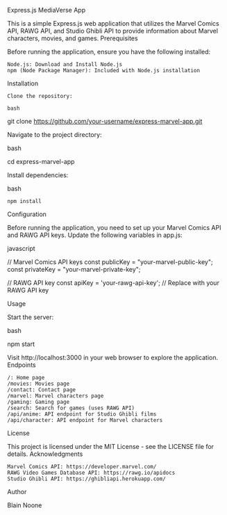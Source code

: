 
Express.js MediaVerse App

This is a simple Express.js web application that utilizes the Marvel Comics API, RAWG API, and Studio Ghibli API to provide information about Marvel characters, movies, and games.
Prerequisites

Before running the application, ensure you have the following installed:

    Node.js: Download and Install Node.js
    npm (Node Package Manager): Included with Node.js installation

Installation

    Clone the repository:

    bash

git clone https://github.com/your-username/express-marvel-app.git

Navigate to the project directory:

bash

cd express-marvel-app

Install dependencies:

bash

    npm install

Configuration

Before running the application, you need to set up your Marvel Comics API and RAWG API keys. Update the following variables in app.js:

javascript

// Marvel Comics API keys
const publicKey = "your-marvel-public-key";
const privateKey = "your-marvel-private-key";

// RAWG API key
const apiKey = 'your-rawg-api-key'; // Replace with your RAWG API key

Usage

Start the server:

bash

npm start

Visit http://localhost:3000 in your web browser to explore the application.
Endpoints

    /: Home page
    /movies: Movies page
    /contact: Contact page
    /marvel: Marvel characters page
    /gaming: Gaming page
    /search: Search for games (uses RAWG API)
    /api/anime: API endpoint for Studio Ghibli films
    /api/character: API endpoint for Marvel characters

License

This project is licensed under the MIT License - see the LICENSE file for details.
Acknowledgments

    Marvel Comics API: https://developer.marvel.com/
    RAWG Video Games Database API: https://rawg.io/apidocs
    Studio Ghibli API: https://ghibliapi.herokuapp.com/

Author

Blain Noone